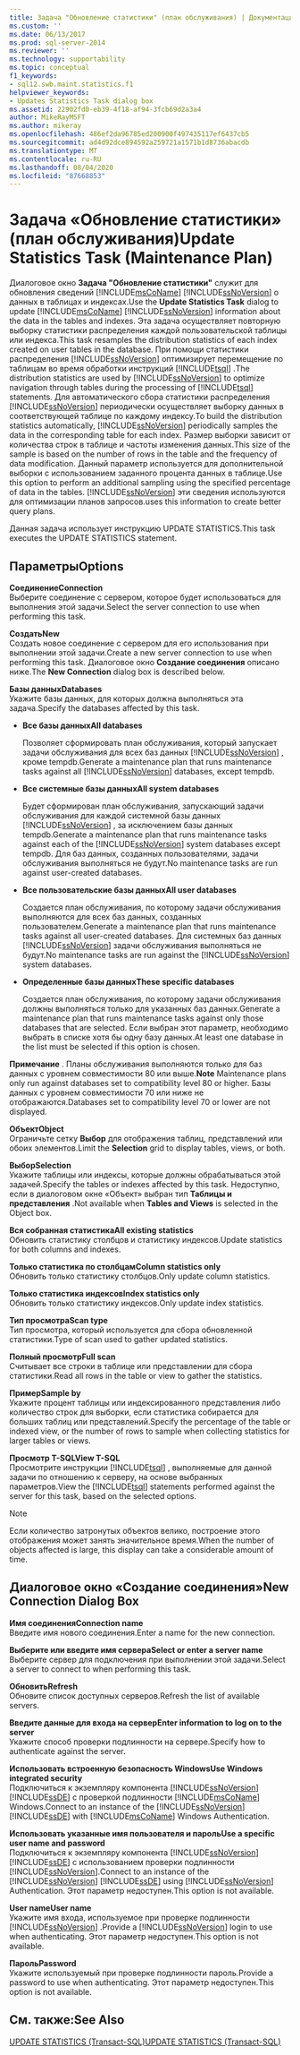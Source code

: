 ```yaml
---
title: Задача "Обновление статистики" (план обслуживания) | Документация Майкрософт
ms.custom: ''
ms.date: 06/13/2017
ms.prod: sql-server-2014
ms.reviewer: ''
ms.technology: supportability
ms.topic: conceptual
f1_keywords:
- sql12.swb.maint.statistics.f1
helpviewer_keywords:
- Updates Statistics Task dialog box
ms.assetid: 22902fd0-eb39-4f18-af94-3fcb69d2a3a4
author: MikeRayMSFT
ms.author: mikeray
ms.openlocfilehash: 486ef2da96785ed200900f497435117ef6437cb5
ms.sourcegitcommit: ad4d92dce894592a259721a1571b1d8736abacdb
ms.translationtype: MT
ms.contentlocale: ru-RU
ms.lasthandoff: 08/04/2020
ms.locfileid: "87668853"
---
```

# <a name="update-statistics-task-maintenance-plan"></a><span data-ttu-id="1512d-102">Задача «Обновление статистики» (план обслуживания)</span><span class="sxs-lookup"><span data-stu-id="1512d-102">Update Statistics Task (Maintenance Plan)</span></span>
  <span data-ttu-id="1512d-103">Диалоговое окно **Задача "Обновление статистики"** служит для обновления сведений [!INCLUDE[msCoName](../../includes/msconame-md.md)] [!INCLUDE[ssNoVersion](../../includes/ssnoversion-md.md)] о данных в таблицах и индексах.</span><span class="sxs-lookup"><span data-stu-id="1512d-103">Use the **Update Statistics Task** dialog to update [!INCLUDE[msCoName](../../includes/msconame-md.md)] [!INCLUDE[ssNoVersion](../../includes/ssnoversion-md.md)] information about the data in the tables and indexes.</span></span> <span data-ttu-id="1512d-104">Эта задача осуществляет повторную выборку статистики распределения каждой пользовательской таблицы или индекса.</span><span class="sxs-lookup"><span data-stu-id="1512d-104">This task resamples the distribution statistics of each index created on user tables in the database.</span></span> <span data-ttu-id="1512d-105">При помощи статистики распределения [!INCLUDE[ssNoVersion](../../includes/ssnoversion-md.md)] оптимизирует перемещение по таблицам во время обработки инструкций [!INCLUDE[tsql](../../includes/tsql-md.md)] .</span><span class="sxs-lookup"><span data-stu-id="1512d-105">The distribution statistics are used by [!INCLUDE[ssNoVersion](../../includes/ssnoversion-md.md)] to optimize navigation through tables during the processing of [!INCLUDE[tsql](../../includes/tsql-md.md)] statements.</span></span> <span data-ttu-id="1512d-106">Для автоматического сбора статистики распределения [!INCLUDE[ssNoVersion](../../includes/ssnoversion-md.md)] периодически осуществляет выборку данных в соответствующей таблице по каждому индексу.</span><span class="sxs-lookup"><span data-stu-id="1512d-106">To build the distribution statistics automatically, [!INCLUDE[ssNoVersion](../../includes/ssnoversion-md.md)] periodically samples the data in the corresponding table for each index.</span></span> <span data-ttu-id="1512d-107">Размер выборки зависит от количества строк в таблице и частоты изменения данных.</span><span class="sxs-lookup"><span data-stu-id="1512d-107">This size of the sample is based on the number of rows in the table and the frequency of data modification.</span></span> <span data-ttu-id="1512d-108">Данный параметр используется для дополнительной выборки с использованием заданного процента данных в таблице.</span><span class="sxs-lookup"><span data-stu-id="1512d-108">Use this option to perform an additional sampling using the specified percentage of data in the tables.</span></span> [!INCLUDE[ssNoVersion](../../includes/ssnoversion-md.md)] <span data-ttu-id="1512d-109">эти сведения используются для оптимизации планов запросов.</span><span class="sxs-lookup"><span data-stu-id="1512d-109">uses this information to create better query plans.</span></span>  
  
 <span data-ttu-id="1512d-110">Данная задача использует инструкцию UPDATE STATISTICS.</span><span class="sxs-lookup"><span data-stu-id="1512d-110">This task executes the UPDATE STATISTICS statement.</span></span>  
  
## <a name="options"></a><span data-ttu-id="1512d-111">Параметры</span><span class="sxs-lookup"><span data-stu-id="1512d-111">Options</span></span>  
 <span data-ttu-id="1512d-112">**Соединение**</span><span class="sxs-lookup"><span data-stu-id="1512d-112">**Connection**</span></span>  
 <span data-ttu-id="1512d-113">Выберите соединение с сервером, которое будет использоваться для выполнения этой задачи.</span><span class="sxs-lookup"><span data-stu-id="1512d-113">Select the server connection to use when performing this task.</span></span>  
  
 <span data-ttu-id="1512d-114">**Создать**</span><span class="sxs-lookup"><span data-stu-id="1512d-114">**New**</span></span>  
 <span data-ttu-id="1512d-115">Создать новое соединение с сервером для его использования при выполнении этой задачи.</span><span class="sxs-lookup"><span data-stu-id="1512d-115">Create a new server connection to use when performing this task.</span></span> <span data-ttu-id="1512d-116">Диалоговое окно **Создание соединения** описано ниже.</span><span class="sxs-lookup"><span data-stu-id="1512d-116">The **New Connection** dialog box is described below.</span></span>  
  
 <span data-ttu-id="1512d-117">**Базы данных**</span><span class="sxs-lookup"><span data-stu-id="1512d-117">**Databases**</span></span>  
 <span data-ttu-id="1512d-118">Укажите базы данных, для которых должна выполняться эта задача.</span><span class="sxs-lookup"><span data-stu-id="1512d-118">Specify the databases affected by this task.</span></span>  
  
-   <span data-ttu-id="1512d-119">**Все базы данных**</span><span class="sxs-lookup"><span data-stu-id="1512d-119">**All databases**</span></span>  
  
     <span data-ttu-id="1512d-120">Позволяет сформировать план обслуживания, который запускает задачи обслуживания для всех баз данных [!INCLUDE[ssNoVersion](../../includes/ssnoversion-md.md)] , кроме tempdb.</span><span class="sxs-lookup"><span data-stu-id="1512d-120">Generate a maintenance plan that runs maintenance tasks against all [!INCLUDE[ssNoVersion](../../includes/ssnoversion-md.md)] databases, except tempdb.</span></span>  
  
-   <span data-ttu-id="1512d-121">**Все системные базы данных**</span><span class="sxs-lookup"><span data-stu-id="1512d-121">**All system databases**</span></span>  
  
     <span data-ttu-id="1512d-122">Будет сформирован план обслуживания, запускающий задачи обслуживания для каждой системной базы данных [!INCLUDE[ssNoVersion](../../includes/ssnoversion-md.md)] , за исключением базы данных tempdb.</span><span class="sxs-lookup"><span data-stu-id="1512d-122">Generate a maintenance plan that runs maintenance tasks against each of the [!INCLUDE[ssNoVersion](../../includes/ssnoversion-md.md)] system databases except tempdb.</span></span> <span data-ttu-id="1512d-123">Для баз данных, созданных пользователями, задачи обслуживания выполняться не будут.</span><span class="sxs-lookup"><span data-stu-id="1512d-123">No maintenance tasks are run against user-created databases.</span></span>  
  
-   <span data-ttu-id="1512d-124">**Все пользовательские базы данных**</span><span class="sxs-lookup"><span data-stu-id="1512d-124">**All user databases**</span></span>  
  
     <span data-ttu-id="1512d-125">Создается план обслуживания, по которому задачи обслуживания выполняются для всех баз данных, созданных пользователем.</span><span class="sxs-lookup"><span data-stu-id="1512d-125">Generate a maintenance plan that runs maintenance tasks against all user-created databases.</span></span> <span data-ttu-id="1512d-126">Для системных баз данных [!INCLUDE[ssNoVersion](../../includes/ssnoversion-md.md)] задачи обслуживания выполняться не будут.</span><span class="sxs-lookup"><span data-stu-id="1512d-126">No maintenance tasks are run against the [!INCLUDE[ssNoVersion](../../includes/ssnoversion-md.md)] system databases.</span></span>  
  
-   <span data-ttu-id="1512d-127">**Определенные базы данных**</span><span class="sxs-lookup"><span data-stu-id="1512d-127">**These specific databases**</span></span>  
  
     <span data-ttu-id="1512d-128">Создается план обслуживания, по которому задачи обслуживания должны выполняться только для указанных баз данных.</span><span class="sxs-lookup"><span data-stu-id="1512d-128">Generate a maintenance plan that runs maintenance tasks against only those databases that are selected.</span></span> <span data-ttu-id="1512d-129">Если выбран этот параметр, необходимо выбрать в списке хотя бы одну базу данных.</span><span class="sxs-lookup"><span data-stu-id="1512d-129">At least one database in the list must be selected if this option is chosen.</span></span>  
  
 <span data-ttu-id="1512d-130">**Примечание** .   Планы обслуживания выполняются только для баз данных с уровнем совместимости 80 или выше.</span><span class="sxs-lookup"><span data-stu-id="1512d-130">**Note** Maintenance plans only run against databases set to compatibility level 80 or higher.</span></span> <span data-ttu-id="1512d-131">Базы данных с уровнем совместимости 70 или ниже не отображаются.</span><span class="sxs-lookup"><span data-stu-id="1512d-131">Databases set to compatibility level 70 or lower are not displayed.</span></span>  
  
 <span data-ttu-id="1512d-132">**Объект**</span><span class="sxs-lookup"><span data-stu-id="1512d-132">**Object**</span></span>  
 <span data-ttu-id="1512d-133">Ограничьте сетку **Выбор** для отображения таблиц, представлений или обоих элементов.</span><span class="sxs-lookup"><span data-stu-id="1512d-133">Limit the **Selection** grid to display tables, views, or both.</span></span>  
  
 <span data-ttu-id="1512d-134">**Выбор**</span><span class="sxs-lookup"><span data-stu-id="1512d-134">**Selection**</span></span>  
 <span data-ttu-id="1512d-135">Укажите таблицы или индексы, которые должны обрабатываться этой задачей.</span><span class="sxs-lookup"><span data-stu-id="1512d-135">Specify the tables or indexes affected by this task.</span></span> <span data-ttu-id="1512d-136">Недоступно, если в диалоговом окне «Объект» выбран тип **Таблицы и представления** .</span><span class="sxs-lookup"><span data-stu-id="1512d-136">Not available when **Tables and Views** is selected in the Object box.</span></span>  
  
 <span data-ttu-id="1512d-137">**Вся собранная статистика**</span><span class="sxs-lookup"><span data-stu-id="1512d-137">**All existing statistics**</span></span>  
 <span data-ttu-id="1512d-138">Обновить статистику столбцов и статистику индексов.</span><span class="sxs-lookup"><span data-stu-id="1512d-138">Update statistics for both columns and indexes.</span></span>  
  
 <span data-ttu-id="1512d-139">**Только статистика по столбцам**</span><span class="sxs-lookup"><span data-stu-id="1512d-139">**Column statistics only**</span></span>  
 <span data-ttu-id="1512d-140">Обновить только статистику столбцов.</span><span class="sxs-lookup"><span data-stu-id="1512d-140">Only update column statistics.</span></span>  
  
 <span data-ttu-id="1512d-141">**Только статистика индексов**</span><span class="sxs-lookup"><span data-stu-id="1512d-141">**Index statistics only**</span></span>  
 <span data-ttu-id="1512d-142">Обновить только статистику индексов.</span><span class="sxs-lookup"><span data-stu-id="1512d-142">Only update index statistics.</span></span>  
  
 <span data-ttu-id="1512d-143">**Тип просмотра**</span><span class="sxs-lookup"><span data-stu-id="1512d-143">**Scan type**</span></span>  
 <span data-ttu-id="1512d-144">Тип просмотра, который используется для сбора обновленной статистики.</span><span class="sxs-lookup"><span data-stu-id="1512d-144">Type of scan used to gather updated statistics.</span></span>  
  
 <span data-ttu-id="1512d-145">**Полный просмотр**</span><span class="sxs-lookup"><span data-stu-id="1512d-145">**Full scan**</span></span>  
 <span data-ttu-id="1512d-146">Считывает все строки в таблице или представлении для сбора статистики.</span><span class="sxs-lookup"><span data-stu-id="1512d-146">Read all rows in the table or view to gather the statistics.</span></span>  
  
 <span data-ttu-id="1512d-147">**Пример**</span><span class="sxs-lookup"><span data-stu-id="1512d-147">**Sample by**</span></span>  
 <span data-ttu-id="1512d-148">Укажите процент таблицы или индексированного представления либо количество строк для выборки, если статистика собирается для больших таблиц или представлений.</span><span class="sxs-lookup"><span data-stu-id="1512d-148">Specify the percentage of the table or indexed view, or the number of rows to sample when collecting statistics for larger tables or views.</span></span>  
  
 <span data-ttu-id="1512d-149">**Просмотр T-SQL**</span><span class="sxs-lookup"><span data-stu-id="1512d-149">**View T-SQL**</span></span>  
 <span data-ttu-id="1512d-150">Просмотрите инструкции [!INCLUDE[tsql](../../includes/tsql-md.md)] , выполняемые для данной задачи по отношению к серверу, на основе выбранных параметров.</span><span class="sxs-lookup"><span data-stu-id="1512d-150">View the [!INCLUDE[tsql](../../includes/tsql-md.md)] statements performed against the server for this task, based on the selected options.</span></span>  
  
> [!NOTE]  
>  <span data-ttu-id="1512d-151">Если количество затронутых объектов велико, построение этого отображения может занять значительное время.</span><span class="sxs-lookup"><span data-stu-id="1512d-151">When the number of objects affected is large, this display can take a considerable amount of time.</span></span>  
  
## <a name="new-connection-dialog-box"></a><span data-ttu-id="1512d-152">Диалоговое окно «Создание соединения»</span><span class="sxs-lookup"><span data-stu-id="1512d-152">New Connection Dialog Box</span></span>  
 <span data-ttu-id="1512d-153">**Имя соединения**</span><span class="sxs-lookup"><span data-stu-id="1512d-153">**Connection name**</span></span>  
 <span data-ttu-id="1512d-154">Введите имя нового соединения.</span><span class="sxs-lookup"><span data-stu-id="1512d-154">Enter a name for the new connection.</span></span>  
  
 <span data-ttu-id="1512d-155">**Выберите или введите имя сервера**</span><span class="sxs-lookup"><span data-stu-id="1512d-155">**Select or enter a server name**</span></span>  
 <span data-ttu-id="1512d-156">Выберите сервер для подключения при выполнении этой задачи.</span><span class="sxs-lookup"><span data-stu-id="1512d-156">Select a server to connect to when performing this task.</span></span>  
  
 <span data-ttu-id="1512d-157">**Обновить**</span><span class="sxs-lookup"><span data-stu-id="1512d-157">**Refresh**</span></span>  
 <span data-ttu-id="1512d-158">Обновите список доступных серверов.</span><span class="sxs-lookup"><span data-stu-id="1512d-158">Refresh the list of available servers.</span></span>  
  
 <span data-ttu-id="1512d-159">**Введите данные для входа на сервер**</span><span class="sxs-lookup"><span data-stu-id="1512d-159">**Enter information to log on to the server**</span></span>  
 <span data-ttu-id="1512d-160">Укажите способ проверки подлинности на сервере.</span><span class="sxs-lookup"><span data-stu-id="1512d-160">Specify how to authenticate against the server.</span></span>  
  
 <span data-ttu-id="1512d-161">**Использовать встроенную безопасность Windows**</span><span class="sxs-lookup"><span data-stu-id="1512d-161">**Use Windows integrated security**</span></span>  
 <span data-ttu-id="1512d-162">Подключиться к экземпляру компонента [!INCLUDE[ssNoVersion](../../includes/ssnoversion-md.md)] [!INCLUDE[ssDE](../../includes/ssde-md.md)] c проверкой подлинности [!INCLUDE[msCoName](../../includes/msconame-md.md)] Windows.</span><span class="sxs-lookup"><span data-stu-id="1512d-162">Connect to an instance of the [!INCLUDE[ssNoVersion](../../includes/ssnoversion-md.md)] [!INCLUDE[ssDE](../../includes/ssde-md.md)] with [!INCLUDE[msCoName](../../includes/msconame-md.md)] Windows Authentication.</span></span>  
  
 <span data-ttu-id="1512d-163">**Использовать указанные имя пользователя и пароль**</span><span class="sxs-lookup"><span data-stu-id="1512d-163">**Use a specific user name and password**</span></span>  
 <span data-ttu-id="1512d-164">Подключиться к экземпляру компонента [!INCLUDE[ssNoVersion](../../includes/ssnoversion-md.md)] [!INCLUDE[ssDE](../../includes/ssde-md.md)] с использованием проверки подлинности [!INCLUDE[ssNoVersion](../../includes/ssnoversion-md.md)].</span><span class="sxs-lookup"><span data-stu-id="1512d-164">Connect to an instance of the [!INCLUDE[ssNoVersion](../../includes/ssnoversion-md.md)] [!INCLUDE[ssDE](../../includes/ssde-md.md)] using [!INCLUDE[ssNoVersion](../../includes/ssnoversion-md.md)] Authentication.</span></span> <span data-ttu-id="1512d-165">Этот параметр недоступен.</span><span class="sxs-lookup"><span data-stu-id="1512d-165">This option is not available.</span></span>  
  
 <span data-ttu-id="1512d-166">**User name**</span><span class="sxs-lookup"><span data-stu-id="1512d-166">**User name**</span></span>  
 <span data-ttu-id="1512d-167">Укажите имя входа, используемое при проверке подлинности [!INCLUDE[ssNoVersion](../../includes/ssnoversion-md.md)] .</span><span class="sxs-lookup"><span data-stu-id="1512d-167">Provide a [!INCLUDE[ssNoVersion](../../includes/ssnoversion-md.md)] login to use when authenticating.</span></span> <span data-ttu-id="1512d-168">Этот параметр недоступен.</span><span class="sxs-lookup"><span data-stu-id="1512d-168">This option is not available.</span></span>  
  
 <span data-ttu-id="1512d-169">**Пароль**</span><span class="sxs-lookup"><span data-stu-id="1512d-169">**Password**</span></span>  
 <span data-ttu-id="1512d-170">Укажите используемый при проверке подлинности пароль.</span><span class="sxs-lookup"><span data-stu-id="1512d-170">Provide a password to use when authenticating.</span></span> <span data-ttu-id="1512d-171">Этот параметр недоступен.</span><span class="sxs-lookup"><span data-stu-id="1512d-171">This option is not available.</span></span>  
  
## <a name="see-also"></a><span data-ttu-id="1512d-172">См. также:</span><span class="sxs-lookup"><span data-stu-id="1512d-172">See Also</span></span>  
 [<span data-ttu-id="1512d-173">UPDATE STATISTICS (Transact-SQL)</span><span class="sxs-lookup"><span data-stu-id="1512d-173">UPDATE STATISTICS &#40;Transact-SQL&#41;</span></span>](/sql/t-sql/statements/update-statistics-transact-sql)  
  
  
